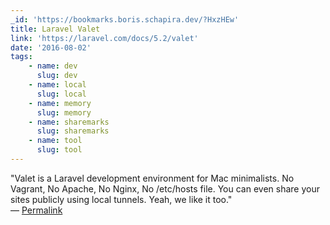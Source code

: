 ```yaml
---
_id: 'https://bookmarks.boris.schapira.dev/?HxzHEw'
title: Laravel Valet
link: 'https://laravel.com/docs/5.2/valet'
date: '2016-08-02'
tags:
    - name: dev
      slug: dev
    - name: local
      slug: local
    - name: memory
      slug: memory
    - name: sharemarks
      slug: sharemarks
    - name: tool
      slug: tool
---
```


&quot;Valet is a Laravel development environment for Mac minimalists. No
Vagrant, No Apache, No Nginx, No /etc/hosts file. You can even share your sites
publicly using local tunnels. Yeah, we like it too.&quot; <br>&#8212;
<a href="https://bookmarks.boris.schapira.dev/?HxzHEw" title="Permalink">Permalink</a>
